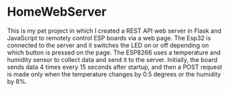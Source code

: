 # HomeWebServer
This is my pet project in which I created a REST API web server in Flask and JavaScript to remotely control ESP boards via a web page. The Esp32 is connected to the server and it switches the LED on or off depending on which button is pressed on the page. The ESP8266 uses a temperature and humidity sensor to collect data and send it to the server. Initially, the board sends data 4 times every 15 seconds after startup, and then a POST request is made only when the temperature changes by 0.5 degrees or the humidity by 8%.
